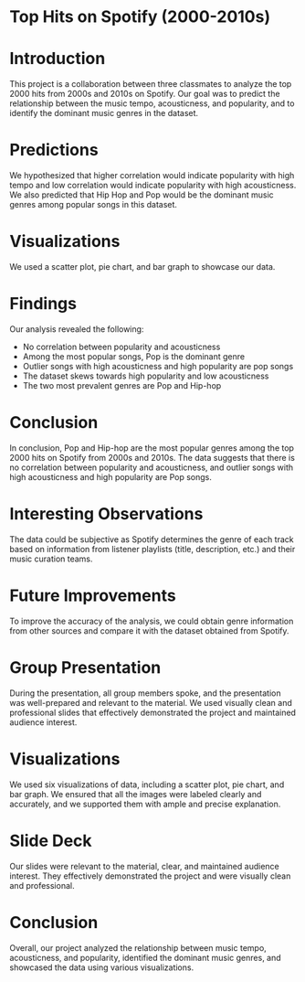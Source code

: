 # Top Hits on Spotify (2000-2010s)

# Introduction
This project is a collaboration between three classmates to analyze the top 2000 hits from 2000s and 2010s on Spotify. Our goal was to predict the relationship between the music tempo, acousticness, and popularity, and to identify the dominant music genres in the dataset.

# Predictions
We hypothesized that higher correlation would indicate popularity with high tempo and low correlation would indicate popularity with high acousticness. We also predicted that Hip Hop and Pop would be the dominant music genres among popular songs in this dataset.

# Visualizations
We used a scatter plot, pie chart, and bar graph to showcase our data.

# Findings
Our analysis revealed the following:

* No correlation between popularity and acousticness
* Among the most popular songs, Pop is the dominant genre
* Outlier songs with high acousticness and high popularity are pop songs
* The dataset skews towards high popularity and low acousticness
* The two most prevalent genres are Pop and Hip-hop

# Conclusion
In conclusion, Pop and Hip-hop are the most popular genres among the top 2000 hits on Spotify from 2000s and 2010s. The data suggests that there is no correlation between popularity and acousticness, and outlier songs with high acousticness and high popularity are Pop songs.

# Interesting Observations
The data could be subjective as Spotify determines the genre of each track based on information from listener playlists (title, description, etc.) and their music curation teams.

# Future Improvements
To improve the accuracy of the analysis, we could obtain genre information from other sources and compare it with the dataset obtained from Spotify.

# Group Presentation
During the presentation, all group members spoke, and the presentation was well-prepared and relevant to the material. We used visually clean and professional slides that effectively demonstrated the project and maintained audience interest.

# Visualizations
We used six visualizations of data, including a scatter plot, pie chart, and bar graph. We ensured that all the images were labeled clearly and accurately, and we supported them with ample and precise explanation.

# Slide Deck
Our slides were relevant to the material, clear, and maintained audience interest. They effectively demonstrated the project and were visually clean and professional.

# Conclusion
Overall, our project analyzed the relationship between music tempo, acousticness, and popularity, identified the dominant music genres, and showcased the data using various visualizations.
